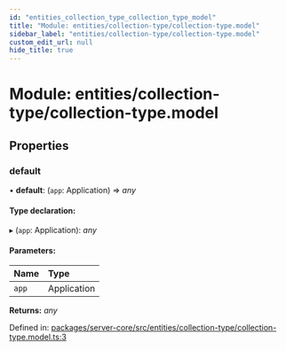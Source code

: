 ```yaml
---
id: "entities_collection_type_collection_type_model"
title: "Module: entities/collection-type/collection-type.model"
sidebar_label: "entities/collection-type/collection-type.model"
custom_edit_url: null
hide_title: true
---
```


# Module: entities/collection-type/collection-type.model

## Properties

### default

• **default**: (`app`: Application) => *any*

#### Type declaration:

▸ (`app`: Application): *any*

#### Parameters:

Name | Type |
:------ | :------ |
`app` | Application |

**Returns:** *any*

Defined in: [packages/server-core/src/entities/collection-type/collection-type.model.ts:3](https://github.com/xr3ngine/xr3ngine/blob/a16a45d7e/packages/server-core/src/entities/collection-type/collection-type.model.ts#L3)
